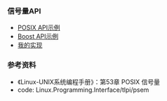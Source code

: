 ### 信号量API

- [POSIX API示例](posix)
- [Boost API示例](boost)
- [我的实现](my_impl)

### 参考资料

- 《Linux-UNIX系统编程手册》：第53章 POSIX 信号量
- code: Linux.Programming.Interface/tlpi/psem
